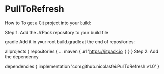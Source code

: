 # PullToRefresh

How to
To get a Git project into your build:

Step 1. Add the JitPack repository to your build file

gradle
Add it in your root build.gradle at the end of repositories:

allprojects {
	repositories {
		...
		maven { url 'https://jitpack.io' }
	}
}
Step 2. Add the dependency

dependencies {
        implementation 'com.github.nicolasfei:PullToRefresh:v1.0'
}
